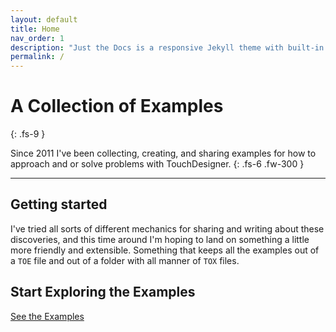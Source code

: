 ```yaml
---
layout: default
title: Home
nav_order: 1
description: "Just the Docs is a responsive Jekyll theme with built-in search that is easily customizable and hosted on GitHub Pages."
permalink: /
---
```


# A Collection of Examples
{: .fs-9 }

Since 2011 I've been collecting, creating, and sharing examples for how to approach and or solve problems with TouchDesigner.
{: .fs-6 .fw-300 }

---

## Getting started
I've tried all sorts of different mechanics for sharing and writing about these discoveries, and this time around I'm hoping to land on something a little more friendly and extensible. Something that keeps all the examples out of a `TOE` file and out of a folder with all manner of `TOX` files. 

## Start Exploring the Examples
[See the Examples](https://raganmd.github.io//touchdesigner-community-examples/)